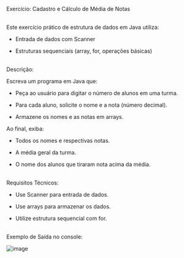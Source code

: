 Exercício: Cadastro e Cálculo de Média de Notas<br><br>

Este exercício prático de estrutura de dados em Java utiliza: <br>

- Entrada de dados com Scanner <br>

- Estruturas sequenciais (array, for, operações básicas) <br><br>

Descrição:<br>

Escreva um programa em Java que:<br>

- Peça ao usuário para digitar o número de alunos em uma turma.<br>

- Para cada aluno, solicite o nome e a nota (número decimal).<br>

- Armazene os nomes e as notas em arrays.<br>

Ao final, exiba: <br>
- Todos os nomes e respectivas notas.<br>

- A média geral da turma.<br>

- O nome dos alunos que tiraram nota acima da média.<br><br>

Requisitos Técnicos:<br>
- Use Scanner para entrada de dados.<br>

- Use arrays para armazenar os dados.<br>

- Utilize estrutura sequencial com for.<br><br>

Exemplo de Saída no console:<br>

![image](https://github.com/user-attachments/assets/f2385924-3853-41cc-8d99-7d15b34bf177)

